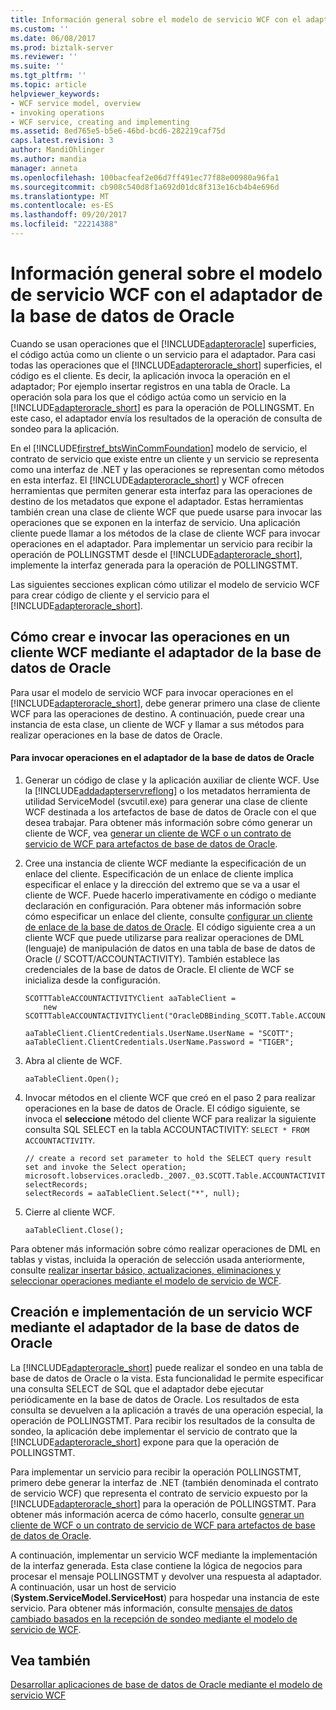 ```yaml
---
title: Información general sobre el modelo de servicio WCF con el adaptador de la base de datos de Oracle | Documentos de Microsoft
ms.custom: ''
ms.date: 06/08/2017
ms.prod: biztalk-server
ms.reviewer: ''
ms.suite: ''
ms.tgt_pltfrm: ''
ms.topic: article
helpviewer_keywords:
- WCF service model, overview
- invoking operations
- WCF service, creating and implementing
ms.assetid: 8ed765e5-b5e6-46bd-bcd6-282219caf75d
caps.latest.revision: 3
author: MandiOhlinger
ms.author: mandia
manager: anneta
ms.openlocfilehash: 100bacfeaf2e06d7ff491ec77f88e00980a96fa1
ms.sourcegitcommit: cb908c540d8f1a692d01dc8f313e16cb4b4e696d
ms.translationtype: MT
ms.contentlocale: es-ES
ms.lasthandoff: 09/20/2017
ms.locfileid: "22214388"
---
```

# <a name="overview-of-the-wcf-service-model-with-the-oracle-database-adapter"></a>Información general sobre el modelo de servicio WCF con el adaptador de la base de datos de Oracle
Cuando se usan operaciones que el [!INCLUDE[adapteroracle](../../includes/adapteroracle-md.md)] superficies, el código actúa como un cliente o un servicio para el adaptador. Para casi todas las operaciones que el [!INCLUDE[adapteroracle_short](../../includes/adapteroracle-short-md.md)] superficies, el código es el cliente. Es decir, la aplicación invoca la operación en el adaptador; Por ejemplo insertar registros en una tabla de Oracle. La operación sola para los que el código actúa como un servicio en la [!INCLUDE[adapteroracle_short](../../includes/adapteroracle-short-md.md)] es para la operación de POLLINGSMT. En este caso, el adaptador envía los resultados de la operación de consulta de sondeo para la aplicación.  
  
 En el [!INCLUDE[firstref_btsWinCommFoundation](../../includes/firstref-btswincommfoundation-md.md)] modelo de servicio, el contrato de servicio que existe entre un cliente y un servicio se representa como una interfaz de .NET y las operaciones se representan como métodos en esta interfaz. El [!INCLUDE[adapteroracle_short](../../includes/adapteroracle-short-md.md)] y WCF ofrecen herramientas que permiten generar esta interfaz para las operaciones de destino de los metadatos que expone el adaptador. Estas herramientas también crean una clase de cliente WCF que puede usarse para invocar las operaciones que se exponen en la interfaz de servicio. Una aplicación cliente puede llamar a los métodos de la clase de cliente WCF para invocar operaciones en el adaptador. Para implementar un servicio para recibir la operación de POLLINGSTMT desde el [!INCLUDE[adapteroracle_short](../../includes/adapteroracle-short-md.md)], implemente la interfaz generada para la operación de POLLINGSTMT.  
  
 Las siguientes secciones explican cómo utilizar el modelo de servicio WCF para crear código de cliente y el servicio para el [!INCLUDE[adapteroracle_short](../../includes/adapteroracle-short-md.md)].  
  
## <a name="creating-and-invoking-operations-on-a-wcf-client-by-using-the-oracle-database-adapter"></a>Cómo crear e invocar las operaciones en un cliente WCF mediante el adaptador de la base de datos de Oracle  
 Para usar el modelo de servicio WCF para invocar operaciones en el [!INCLUDE[adapteroracle_short](../../includes/adapteroracle-short-md.md)], debe generar primero una clase de cliente WCF para las operaciones de destino. A continuación, puede crear una instancia de esta clase, un cliente de WCF y llamar a sus métodos para realizar operaciones en la base de datos de Oracle.  
  
#### <a name="to-invoke-operations-on-the-oracle-database-adapter"></a>Para invocar operaciones en el adaptador de la base de datos de Oracle  
  
1.  Generar un código de clase y la aplicación auxiliar de cliente WCF. Use la [!INCLUDE[addadapterservreflong](../../includes/addadapterservreflong-md.md)] o los metadatos herramienta de utilidad ServiceModel (svcutil.exe) para generar una clase de cliente WCF destinada a los artefactos de base de datos de Oracle con el que desea trabajar. Para obtener más información sobre cómo generar un cliente de WCF, vea [generar un cliente de WCF o un contrato de servicio de WCF para artefactos de base de datos de Oracle](../../adapters-and-accelerators/adapter-oracle-database/create-a-wcf-client-or-wcf-service-contract-for-oracle-db-solution-artifacts.md).  
  
2.  Cree una instancia de cliente WCF mediante la especificación de un enlace del cliente. Especificación de un enlace de cliente implica especificar el enlace y la dirección del extremo que se va a usar el cliente de WCF. Puede hacerlo imperativamente en código o mediante declaración en configuración. Para obtener más información sobre cómo especificar un enlace del cliente, consulte [configurar un cliente de enlace de la base de datos de Oracle](../../adapters-and-accelerators/adapter-oracle-database/configure-a-client-binding-for-the-oracle-database.md). El código siguiente crea a un cliente WCF que puede utilizarse para realizar operaciones de DML (lenguaje) de manipulación de datos en una tabla de base de datos de Oracle (/ SCOTT/ACCOUNTACTIVITY). También establece las credenciales de la base de datos de Oracle. El cliente de WCF se inicializa desde la configuración.  
  
    ```  
    SCOTTTableACCOUNTACTIVITYClient aaTableClient =   
        new SCOTTTableACCOUNTACTIVITYClient("OracleDBBinding_SCOTT.Table.ACCOUNTACTIVITY");  
  
    aaTableClient.ClientCredentials.UserName.UserName = "SCOTT";  
    aaTableClient.ClientCredentials.UserName.Password = "TIGER";  
    ```  
  
3.  Abra al cliente de WCF.  
  
    ```  
    aaTableClient.Open();  
    ```  
  
4.  Invocar métodos en el cliente WCF que creó en el paso 2 para realizar operaciones en la base de datos de Oracle. El código siguiente, se invoca el **seleccione** método del cliente WCF para realizar la siguiente consulta SQL SELECT en la tabla ACCOUNTACTIVITY: `SELECT * FROM ACCOUNTACTIVITY`.  
  
    ```  
    // create a record set parameter to hold the SELECT query result set and invoke the Select operation;  
    microsoft.lobservices.oracledb._2007._03.SCOTT.Table.ACCOUNTACTIVITY.ACCOUNTACTIVITYRECORDSELECT[] selectRecords;  
    selectRecords = aaTableClient.Select("*", null);  
    ```  
  
5.  Cierre al cliente WCF.  
  
    ```  
    aaTableClient.Close();  
    ```  
  
 Para obtener más información sobre cómo realizar operaciones de DML en tablas y vistas, incluida la operación de selección usada anteriormente, consulte [realizar insertar básico, actualizaciones, eliminaciones y seleccionar operaciones mediante el modelo de servicio de WCF](../../adapters-and-accelerators/adapter-oracle-database/insert-update-delete-select-operations-in-oracle-db-using-a-wcf-service.md).  
  
## <a name="creating-and-implementing-a-wcf-service-by-using-the-oracle-database-adapter"></a>Creación e implementación de un servicio WCF mediante el adaptador de la base de datos de Oracle  
 La [!INCLUDE[adapteroracle_short](../../includes/adapteroracle-short-md.md)] puede realizar el sondeo en una tabla de base de datos de Oracle o la vista. Esta funcionalidad le permite especificar una consulta SELECT de SQL que el adaptador debe ejecutar periódicamente en la base de datos de Oracle. Los resultados de esta consulta se devuelven a la aplicación a través de una operación especial, la operación de POLLINGSTMT. Para recibir los resultados de la consulta de sondeo, la aplicación debe implementar el servicio de contrato que la [!INCLUDE[adapteroracle_short](../../includes/adapteroracle-short-md.md)] expone para que la operación de POLLINGSTMT.  
  
 Para implementar un servicio para recibir la operación POLLINGSTMT, primero debe generar la interfaz de .NET (también denominada el contrato de servicio WCF) que representa el contrato de servicio expuesto por la [!INCLUDE[adapteroracle_short](../../includes/adapteroracle-short-md.md)] para la operación de POLLINGSTMT. Para obtener más información acerca de cómo hacerlo, consulte [generar un cliente de WCF o un contrato de servicio de WCF para artefactos de base de datos de Oracle](../../adapters-and-accelerators/adapter-oracle-database/create-a-wcf-client-or-wcf-service-contract-for-oracle-db-solution-artifacts.md).  
  
 A continuación, implementar un servicio WCF mediante la implementación de la interfaz generada. Esta clase contiene la lógica de negocios para procesar el mensaje POLLINGSTMT y devolver una respuesta al adaptador. A continuación, usar un host de servicio (**System.ServiceModel.ServiceHost**) para hospedar una instancia de este servicio. Para obtener más información, consulte [mensajes de datos cambiado basados en la recepción de sondeo mediante el modelo de servicio de WCF](../../adapters-and-accelerators/adapter-oracle-database/receive-polling-based-data-changed-messages-in-oracle-db-using-a-wcf-service.md).  
  
## <a name="see-also"></a>Vea también  
 [Desarrollar aplicaciones de base de datos de Oracle mediante el modelo de servicio WCF](../../adapters-and-accelerators/adapter-oracle-database/develop-oracle-database-applications-using-the-wcf-service-model.md)